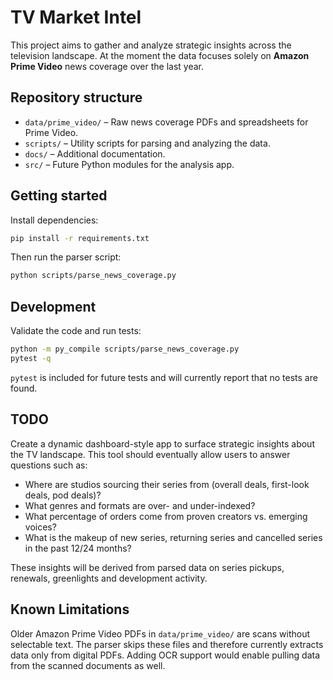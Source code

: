 # TV Market Intel

This project aims to gather and analyze strategic insights across the television landscape. At the moment the data focuses solely on **Amazon Prime Video** news coverage over the last year.

## Repository structure

- `data/prime_video/` – Raw news coverage PDFs and spreadsheets for Prime Video.
- `scripts/` – Utility scripts for parsing and analyzing the data.
- `docs/` – Additional documentation.
- `src/` – Future Python modules for the analysis app.

## Getting started

Install dependencies:

```bash
pip install -r requirements.txt
```

Then run the parser script:

```bash
python scripts/parse_news_coverage.py
```

## Development

Validate the code and run tests:

```bash
python -m py_compile scripts/parse_news_coverage.py
pytest -q
```

`pytest` is included for future tests and will currently report that no tests are found.

## TODO

Create a dynamic dashboard-style app to surface strategic insights about the TV landscape.
This tool should eventually allow users to answer questions such as:

- Where are studios sourcing their series from (overall deals, first-look deals, pod deals)?
- What genres and formats are over- and under-indexed?
- What percentage of orders come from proven creators vs. emerging voices?
- What is the makeup of new series, returning series and cancelled series in the past 12/24 months?

These insights will be derived from parsed data on series pickups, renewals, greenlights and development activity.

## Known Limitations

Older Amazon Prime Video PDFs in `data/prime_video/` are scans without selectable
text. The parser skips these files and therefore currently extracts data only
from digital PDFs. Adding OCR support would enable pulling data from the scanned
documents as well.

